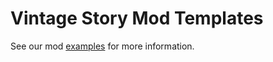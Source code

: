 # Vintage Story Mod Templates

See our mod [examples](https://github.com/anegostudios/vsmodexamples) for more information.
